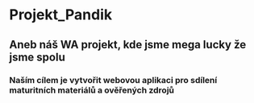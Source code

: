# Projekt_Pandik
## Aneb náš WA projekt, kde jsme mega lucky že jsme spolu

### Naším cílem je vytvořit webovou aplikaci pro sdílení maturitních materiálů a ověřených zdrojů

